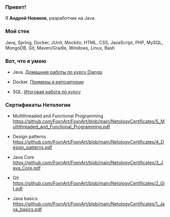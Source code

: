 ### Привет!

Я <b>Андрей Новиков</b>, разработчик на Java.

### Мой стек

Java, Spring, Docker, JUnit, Mockito, HTML, CSS, JavaScript, PHP, MySQL, MongoDB, Git, Maven/Gradle, Windows, Linux, Bash

### Вот, что я умею

- Java. [Домашние работы по курсу Django](https://github.com/hw)

- Docker. [Примеры в репозитории](https://github.com/homeworks)

- SQL. [Итоговая работа по курсу](https://github.com/final)

### Сертификаты Нетологии

- Multithreaded and Functional Programming https://github.com/FoxnArt/FoxnArt/blob/main/NetologyCertificates/5_Multithreaded_and_Functional_Programming.pdf

- Design patterns https://github.com/FoxnArt/FoxnArt/blob/main/NetologyCertificates/4_Design_patterns.pdf

- Java Core https://github.com/FoxnArt/FoxnArt/blob/main/NetologyCertificates/3_Java_Core.pdf

- Git https://github.com/FoxnArt/FoxnArt/blob/main/NetologyCertificates/2_Git.pdf

- Java basics https://github.com/FoxnArt/FoxnArt/blob/main/NetologyCertificates/1_Java_basics.pdf
